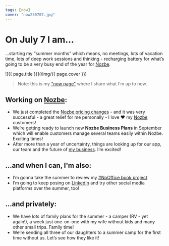```yaml
---
tags: [now]
cover: "now230707.jpg"
---
```


# On July 7 I am…

…starting my “summer months” which means, no meetings, lots of vacation time, lots of deep work sessions and thinking - recharging battery for what’s going to be a very busy end of the year for [Nozbe][n].

<!--More-->

![{{ page.title }}](/img/{{ page.cover }})

> Note: this is my ["now page"](/now) where I share what I'm up to now.

## Working on [Nozbe][n]:

* We just completed the [Nozbe pricing changes](/nozbe-pricing-changes) - and it was very successful - a great relief for me personally - I love ❤️ my [Nozbe][n] customers!
* We’re getting ready to launch new **Nozbe Business Plans** in September which will enable customers manage several teams easily within Nozbe. Exciting times!
* After more than a year of uncertainty, things are looking up for our app, our team and the future of [my business](/business). I’m excited!

## …and when I can, I'm also:

* I’m gonna take the summer to review my [#NoOffice book project](https://NoOffice.org/)
* I’m going to keep posing on [LinkedIn](https://michael.gratis/in) and try other social media platforms over the summer, too!

## …and privately:

* We have lots of family plans for the summer - a camper (RV - yet again!), a week just one-on-one with my wife without kids and many other small trips. Family time!
* We’re sending all three of our daughters to a summer camp for the first time without us. Let’s see how they like it!


[n]: https://michael.gratis/nozbe
[np]: https://michael.gratis/nozbepersonal